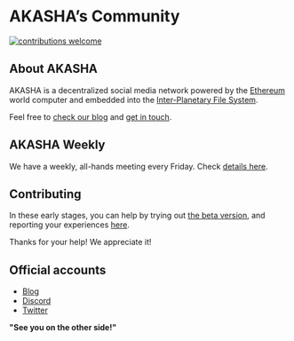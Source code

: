 # AKASHA’s Community
[![contributions welcome](https://img.shields.io/badge/contributions-welcome-brightgreen.svg?style=flat)](https://github.com/AkashaProject/dapp/issues)   

## About AKASHA
AKASHA is a decentralized social media network powered by the [Ethereum](https://www.ethereum.org/) world computer and embedded into the [Inter-Planetary File System](https://ipfs.io/).

Feel free to [check our blog](https://blog.akasha.world/) and [get in touch](https://akasha.world/#contact).  

## AKASHA Weekly

We have a weekly, all-hands meeting every Friday. Check [details here](https://github.com/AkashaProject/Community/blob/master/AKASHA-weekly.md).

## Contributing

In these early stages, you can help by trying out [the beta version](https://beta.akasha.world/), and reporting your experiences [here](https://github.com/AkashaProject/dapp/issues).    

Thanks for your help! We appreciate it!

## Official accounts
* [Blog](https://blog.akasha.world/)
* [Discord](https://discord.gg/JqqKasJ)
* [Twitter](https://twitter.com/akashaproject)  

**"See you on the other side!"**
